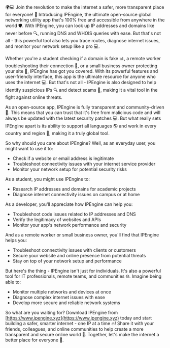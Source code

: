 🌍💻 Join the revolution to make the internet a safer, more transparent place for everyone! 🚀 Introducing IPEngine, the ultimate open-source global networking utility app that's 100% free and accessible from anywhere in the world 🛡️. With IPEngine, you can look up IP addresses and domains like never before 🔍, running DNS and WHOIS queries with ease. But that's not all - this powerful tool also lets you trace routes, diagnose internet issues, and monitor your network setup like a pro 💻.

Whether you're a student checking if a domain is fake 📊, a remote worker troubleshooting their connection 📍, or a small business owner protecting your site 🏢, IPEngine has got you covered. With its powerful features and user-friendly interface, this app is the ultimate resource for anyone who uses the internet 💻. But that's not all - IPEngine is also designed to help identify suspicious IPs 🔍 and detect scams 🚨, making it a vital tool in the fight against online threats.

As an open-source app, IPEngine is fully transparent and community-driven 👥. This means that you can trust that it's free from malicious code and will always be updated with the latest security patches 💻. But what really sets IPEngine apart is its ability to support all languages 🌎 and work in every country and region 📍, making it a truly global tool.

So why should you care about IPEngine? Well, as an everyday user, you might want to use it to:

* Check if a website or email address is legitimate
* Troubleshoot connectivity issues with your internet service provider
* Monitor your network setup for potential security risks

As a student, you might use IPEngine to:

* Research IP addresses and domains for academic projects
* Diagnose internet connectivity issues on campus or at home

As a developer, you'll appreciate how IPEngine can help you:

* Troubleshoot code issues related to IP addresses and DNS
* Verify the legitimacy of websites and APIs
* Monitor your app's network performance and security

And as a remote worker or small business owner, you'll find that IPEngine helps you:

* Troubleshoot connectivity issues with clients or customers
* Secure your website and online presence from potential threats
* Stay on top of your network setup and performance

But here's the thing - IPEngine isn't just for individuals. It's also a powerful tool for IT professionals, remote teams, and communities 🌐. Imagine being able to:

* Monitor multiple networks and devices at once
* Diagnose complex internet issues with ease
* Develop more secure and reliable network systems

So what are you waiting for? Download IPEngine from [https://www.ipengine.xyz](https://www.ipengine.xyz) today and start building a safer, smarter internet - one IP at a time 🔥! Share it with your friends, colleagues, and online communities to help create a more transparent and secure online world 🌟. Together, let's make the internet a better place for everyone 🎉.